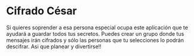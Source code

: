 # Cifrado César

 Si quieres soprender a esa persona especial ocupa este aplicación que te ayudará a guardar todos tus secretos. Puedes crear un grupo donde tus mensajes irán cifrados y sólo las personas que tu selecciones lo podrán descifrar. Asi que planear y divertirse!!
